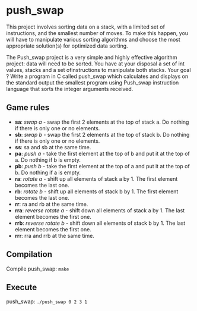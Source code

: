 # push_swap
This project involves sorting data on a stack, with a limited set of instructions, and the smallest number of moves. To make this happen, you will have to manipulate various sorting algorithms and choose the most appropriate solution(s) for optimized data sorting.

The Push_swap project is a very simple and highly effective algorithm project: data will need to be sorted. You have at your disposal a set of int values, stacks and a set ofinstructions to manipulate both stacks.
Your goal ? Write a program in C called push_swap which calculates and displays on the standard output the smallest program using Push_swap instruction language that sorts the integer arguments received.

## Game rules

- **sa**: *swap a* - swap the first 2 elements at the top of stack a. Do nothing if there is only one or no elements.
- **sb**: *swap b* - swap the first 2 elements at the top of stack b. Do nothing if there is only one or no elements.
- **ss**: sa and sb at the same time.
- **pa**: *push a* - take the first element at the top of b and put it at the top of a. Do nothing if b is empty.
- **pb**: *push b* - take the first element at the top of a and put it at the top of b. Do nothing if a is empty.
- **ra**: *rotate a* - shift up all elements of stack a by 1. The first element becomes the last one.
- **rb**: *rotate b* - shift up all elements of stack b by 1. The first element becomes the last one.
- **rr**: ra and rb at the same time.
- **rra**: *reverse rotate a* - shift down all elements of stack a by 1. The last element becomes the first one.
- **rrb**: *reverse rotate b* - shift down all elements of stack b by 1. The last element becomes the first one.
- **rrr**: rra and rrb at the same time.

## Compilation

Compile push_swap: `make`

## Execute

push_swap: `./push_swap 0 2 3 1`
